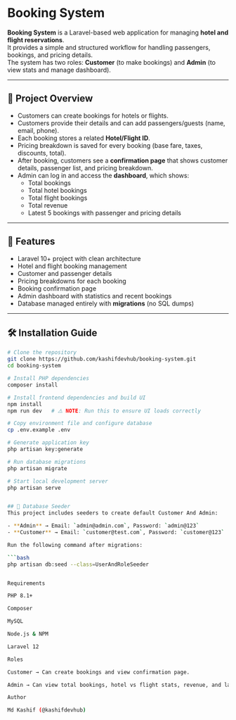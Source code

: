# Booking System

**Booking System** is a Laravel-based web application for managing **hotel and flight reservations**.  
It provides a simple and structured workflow for handling passengers, bookings, and pricing details.  
The system has two roles: **Customer** (to make bookings) and **Admin** (to view stats and manage dashboard).

---

## 📖 Project Overview
- Customers can create bookings for hotels or flights.
- Customers provide their details and can add passengers/guests (name, email, phone).
- Each booking stores a related **Hotel/Flight ID**.
- Pricing breakdown is saved for every booking (base fare, taxes, discounts, total).
- After booking, customers see a **confirmation page** that shows customer details, passenger list, and pricing breakdown.
- Admin can log in and access the **dashboard**, which shows:
  - Total bookings  
  - Total hotel bookings  
  - Total flight bookings  
  - Total revenue  
  - Latest 5 bookings with passenger and pricing details  

---

## 🚀 Features
- Laravel 10+ project with clean architecture  
- Hotel and flight booking management  
- Customer and passenger details  
- Pricing breakdowns for each booking  
- Booking confirmation page  
- Admin dashboard with statistics and recent bookings  
- Database managed entirely with **migrations** (no SQL dumps)  

---

## 🛠️ Installation Guide
```bash
# Clone the repository
git clone https://github.com/kashifdevhub/booking-system.git
cd booking-system

# Install PHP dependencies
composer install

# Install frontend dependencies and build UI
npm install
npm run dev   # ⚠️ NOTE: Run this to ensure UI loads correctly

# Copy environment file and configure database
cp .env.example .env

# Generate application key
php artisan key:generate

# Run database migrations
php artisan migrate

# Start local development server
php artisan serve


## 🌱 Database Seeder
This project includes seeders to create default Customer And Admin:

- **Admin** → Email: `admin@admin.com`, Password: `admin@123`  
- **Customer** → Email: `customer@test.com`, Password: `customer@123`

Run the following command after migrations:

```bash
php artisan db:seed --class=UserAndRoleSeeder


Requirements

PHP 8.1+

Composer

MySQL 

Node.js & NPM

Laravel 12

Roles

Customer → Can create bookings and view confirmation page.

Admin → Can view total bookings, hotel vs flight stats, revenue, and latest bookings in the dashboard.

Author

Md Kashif (@kashifdevhub)
